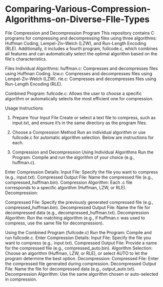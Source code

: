 # Comparing-Various-Compression-Algorithms-on-Diverse-FIle-Types


File Compression and Decompression Program
This repository contains C programs for compressing and decompressing files using three algorithms: Huffman Coding, Lempel-Ziv-Welch (LZW), and Run-Length Encoding (RLE). Additionally, it includes a fourth program, fullcode.c, which combines all features and can automatically select the optimal algorithm based on the file's characteristics.

Files
Individual Algorithms:
huffman.c: Compresses and decompresses files using Huffman Coding.
lzw.c: Compresses and decompresses files using Lempel-Ziv-Welch (LZW).
rle.c: Compresses and decompresses files using Run-Length Encoding (RLE).

Combined Program:
fullcode.c: Allows the user to choose a specific algorithm or automatically selects the most efficient one for compression.

Usage Instructions
1. Prepare Your Input File
Create or select a text file to compress, such as input.txt, and ensure it’s in the same directory as the program files.

2. Choose a Compression Method
Run an individual algorithm or use fullcode.c for automatic algorithm selection. Below are instructions for each.

3. Compression and Decompression
Using Individual Algorithms
Run the Program: Compile and run the algorithm of your choice (e.g., huffman.c).


Enter Compression Details:
Input File: Specify the file you want to compress (e.g., input.txt).
Compressed Output File: Name the compressed file (e.g., compressed_huffman.bin).
Compression Algorithm: Each .c file corresponds to a specific algorithm (Huffman, LZW, or RLE).
Decompression:


Compressed File: Specify the previously generated compressed file (e.g., compressed_huffman.bin).
Decompressed Output File: Name the file for decompressed data (e.g., decompressed_huffman.txt).
Decompression Algorithm: Run the matching algorithm (e.g., if huffman.c was used to compress, use the same file for decompression).




Using the Combined Program (fullcode.c)
Run the Program: Compile and run fullcode.c.
Enter Compression Details:
Input File: Specify the file you want to compress (e.g., input.txt).
Compressed Output File: Provide a name for the compressed file (e.g., compressed_auto.bin).
Algorithm Selection:
Choose an algorithm (Huffman, LZW, or RLE), or select AUTO to let the program determine the best option.
Decompression:
Compressed File: Enter the compressed file generated during compression.
Decompressed Output File: Name the file for decompressed data (e.g., output_auto.txt).
Decompression Algorithm: Use the same algorithm chosen or auto-selected in compression.


